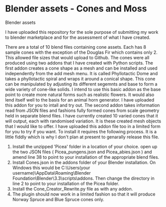 # Blender assets - Cones and Moss
Blender assets

I have uploaded this repository for the sole purpose of submitting my work to blender marketplace and for the assessment of what I have created.

There are a total of 10 blend files containing cone assets. Each has 8 sample cones with the exception of the Douglas Fir which contains only 2. This allowed file sizes that would upload to Github. The cones were all produced using two addons that I have created with Python scripts. 
The first addon creates a cone shape as a mesh and can be installed and used independently from the add mesh menu. It is called Phyllotactic Dome and takes a phyllotactic spiral and wraps it around a conical shape. This cone can be manipulated by adjusting its different segemnts and base to form a wide variety of cone-like solids. I intend to use this basic addon as the base point to create more natural forms such as realistic flowers. It would also lend itself well to the basis for an animal horn generator. I have uploaded this addon for you to intall and try out.
The second addon takes information read from JSON files and fashions fully formed cones from scale geometry held in separate blend files. I have currently created 10 varied cones that it will output, each with randomised variation. It is these created mesh objects that I would like to offer.
I have uploaded this addon file too in a limited form for you to try if you want. To install it requires the following process. It is a little fiddly which is why I don't plan at present to genarally release this file. 

  1) Install the unzipped 'Picea' folder in a location of your choice. open up the two JSON files ( Picea_pungens.json and Picea_abies.json ) and amend line 38 to point to your installation of the appropriate blend files.
  2) Install Cones.json in the addons folder of your Blender installation. On Windows this would be C:\Users\(your username)\AppData\Roaming\Blender Foundation\Blender\3.3\scripts\addons. Then change the directory in line 2 to point to your installation of the Picea folder.
  3) Install the Cone_Creator_Rewrite.py file as with any addon.
  4) The plugin should now work in a limited fashion so that it will produce Norway Spruce and Blue Spruce cones only. 

